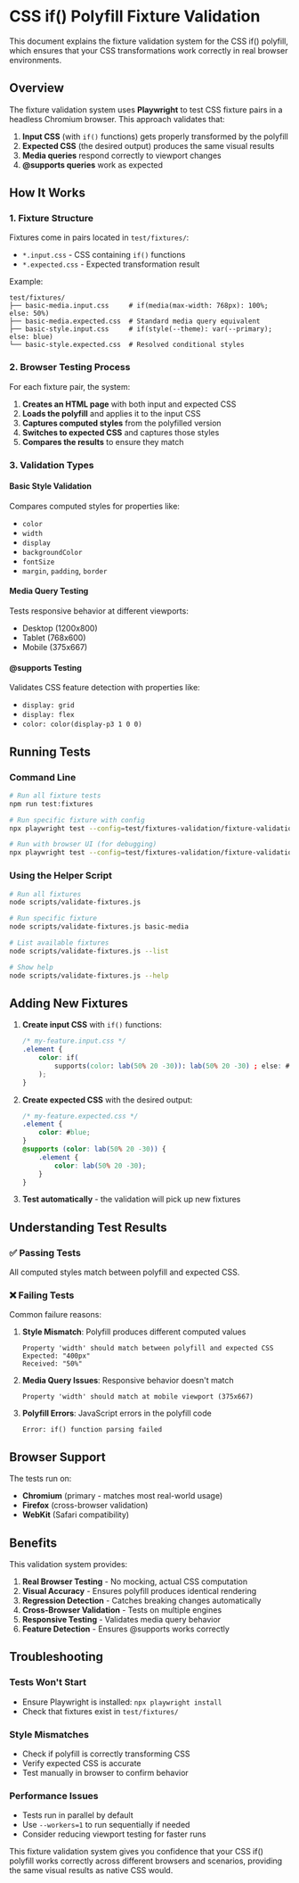 # CSS if() Polyfill Fixture Validation

This document explains the fixture validation system for the CSS if() polyfill, which ensures that your CSS transformations work correctly in real browser environments.

## Overview

The fixture validation system uses **Playwright** to test CSS fixture pairs in a headless Chromium browser. This approach validates that:

1. **Input CSS** (with `if()` functions) gets properly transformed by the polyfill
2. **Expected CSS** (the desired output) produces the same visual results
3. **Media queries** respond correctly to viewport changes
4. **@supports queries** work as expected

## How It Works

### 1. Fixture Structure

Fixtures come in pairs located in `test/fixtures/`:

- `*.input.css` - CSS containing `if()` functions
- `*.expected.css` - Expected transformation result

Example:

```text
test/fixtures/
├── basic-media.input.css     # if(media(max-width: 768px): 100%; else: 50%)
├── basic-media.expected.css  # Standard media query equivalent
├── basic-style.input.css     # if(style(--theme): var(--primary); else: blue)
└── basic-style.expected.css  # Resolved conditional styles
```

### 2. Browser Testing Process

For each fixture pair, the system:

1. **Creates an HTML page** with both input and expected CSS
2. **Loads the polyfill** and applies it to the input CSS
3. **Captures computed styles** from the polyfilled version
4. **Switches to expected CSS** and captures those styles
5. **Compares the results** to ensure they match

### 3. Validation Types

#### Basic Style Validation

Compares computed styles for properties like:

- `color`
- `width`
- `display`
- `backgroundColor`
- `fontSize`
- `margin`, `padding`, `border`

#### Media Query Testing

Tests responsive behavior at different viewports:

- Desktop (1200x800)
- Tablet (768x600)
- Mobile (375x667)

#### @supports Testing

Validates CSS feature detection with properties like:

- `display: grid`
- `display: flex`
- `color: color(display-p3 1 0 0)`

## Running Tests

### Command Line

```bash
# Run all fixture tests
npm run test:fixtures

# Run specific fixture with config
npx playwright test --config=test/fixtures-validation/fixture-validation.playwright.config.js --grep "basic-media"

# Run with browser UI (for debugging)
npx playwright test --config=test/fixtures-validation/fixture-validation.playwright.config.js --ui
```

### Using the Helper Script

```bash
# Run all fixtures
node scripts/validate-fixtures.js

# Run specific fixture
node scripts/validate-fixtures.js basic-media

# List available fixtures
node scripts/validate-fixtures.js --list

# Show help
node scripts/validate-fixtures.js --help
```

## Adding New Fixtures

1. **Create input CSS** with `if()` functions:

    ```css
    /* my-feature.input.css */
    .element {
    	color: if(
    		supports(color: lab(50% 20 -30)): lab(50% 20 -30) ; else: #blue
    	);
    }
    ```

2. **Create expected CSS** with the desired output:

    ```css
    /* my-feature.expected.css */
    .element {
    	color: #blue;
    }
    @supports (color: lab(50% 20 -30)) {
    	.element {
    		color: lab(50% 20 -30);
    	}
    }
    ```

3. **Test automatically** - the validation will pick up new fixtures

## Understanding Test Results

### ✅ Passing Tests

All computed styles match between polyfill and expected CSS.

### ❌ Failing Tests

Common failure reasons:

1. **Style Mismatch**: Polyfill produces different computed values

    ```text
    Property 'width' should match between polyfill and expected CSS
    Expected: "400px"
    Received: "50%"
    ```

2. **Media Query Issues**: Responsive behavior doesn't match

    ```text
    Property 'width' should match at mobile viewport (375x667)
    ```

3. **Polyfill Errors**: JavaScript errors in the polyfill code
    ```text
    Error: if() function parsing failed
    ```

## Browser Support

The tests run on:

- **Chromium** (primary - matches most real-world usage)
- **Firefox** (cross-browser validation)
- **WebKit** (Safari compatibility)

## Benefits

This validation system provides:

1. **Real Browser Testing** - No mocking, actual CSS computation
2. **Visual Accuracy** - Ensures polyfill produces identical rendering
3. **Regression Detection** - Catches breaking changes automatically
4. **Cross-Browser Validation** - Tests on multiple engines
5. **Responsive Testing** - Validates media query behavior
6. **Feature Detection** - Ensures @supports works correctly

## Troubleshooting

### Tests Won't Start

- Ensure Playwright is installed: `npx playwright install`
- Check that fixtures exist in `test/fixtures/`

### Style Mismatches

- Check if polyfill is correctly transforming CSS
- Verify expected CSS is accurate
- Test manually in browser to confirm behavior

### Performance Issues

- Tests run in parallel by default
- Use `--workers=1` to run sequentially if needed
- Consider reducing viewport testing for faster runs

This fixture validation system gives you confidence that your CSS if() polyfill works correctly across different browsers and scenarios, providing the same visual results as native CSS would.
